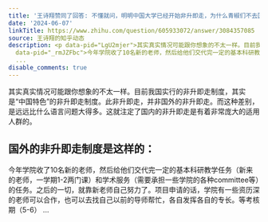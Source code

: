 ```yaml
---
title: '王诗翔赞同了回答: 不懂就问，明明中国大学已经开始非升即走，为什么青椒们不去国外拿真正的tenure呢？'
date: '2024-06-07'
linkTitle: https://www.zhihu.com/question/605933072/answer/3084357085
source: 王诗翔的知乎动态
description: <p data-pid="LgU2mjer">其实真实情况可能跟你想象的不太一样。目前我国实行的非升即走制度，其实是“中国特色”的非升即走制度。此非升即走，并非国外的非升即走。而这种差别，是远远比什么语言问题大得多。这就注定了国内的非升即走是有着非常庞大的适用人群的。</p><h2>国外的非升即走制度是这样的：</h2><p
  data-pid="_rmJZFbc">今年学院收了10名新的老师，然后给他们交代完一定的基本科研教学任务（新来的老师，一学期1-2两门课）和学术服务（需要承担一些学院的各种committee等）的任务。之后的一切，就靠新老师自己努力了。项目申请的话，学院有一些资历深的老师可以合作，也可以去找自己以前的导师帮忙，各自发挥各自的专长。等考核期（5-6）
  ...
disable_comments: true
---
```

<p data-pid="LgU2mjer">其实真实情况可能跟你想象的不太一样。目前我国实行的非升即走制度，其实是“中国特色”的非升即走制度。此非升即走，并非国外的非升即走。而这种差别，是远远比什么语言问题大得多。这就注定了国内的非升即走是有着非常庞大的适用人群的。</p><h2>国外的非升即走制度是这样的：</h2><p data-pid="_rmJZFbc">今年学院收了10名新的老师，然后给他们交代完一定的基本科研教学任务（新来的老师，一学期1-2两门课）和学术服务（需要承担一些学院的各种committee等）的任务。之后的一切，就靠新老师自己努力了。项目申请的话，学院有一些资历深的老师可以合作，也可以去找自己以前的导师帮忙，各自发挥各自的专长。等考核期（5-6） ...